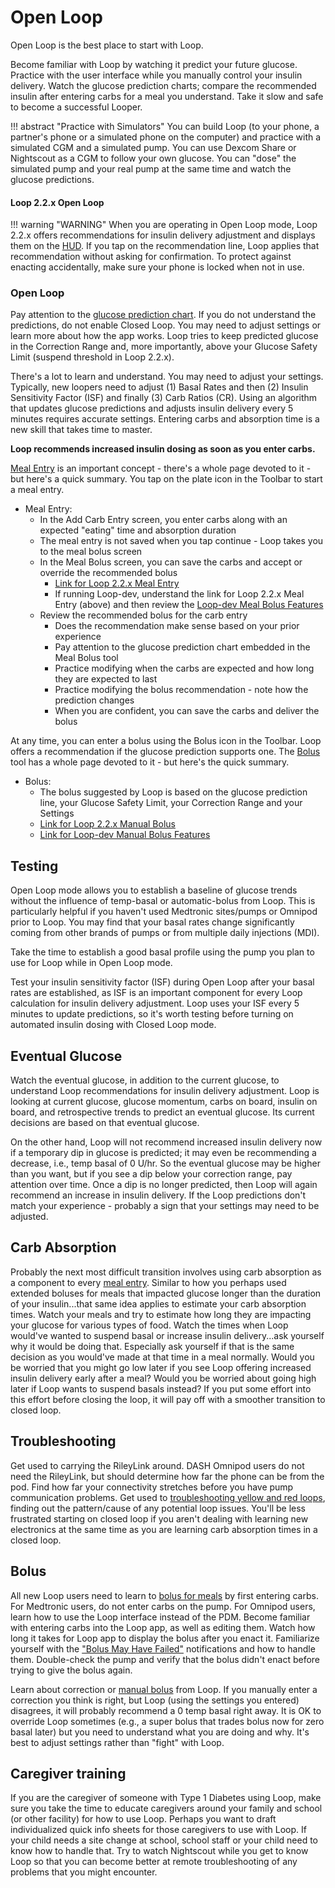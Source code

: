 # Open Loop

Open Loop is the best place to start with Loop.

Become familiar with Loop by watching it predict your future glucose. Practice with the user interface while you manually control your insulin delivery. Watch the glucose prediction charts; compare the recommended insulin after entering carbs for a meal you understand. Take it slow and safe to become a successful Looper.

!!! abstract "Practice with Simulators"
    You can build Loop (to your phone, a partner's phone or a simulated phone on the computer) and practice with a simulated CGM and a simulated pump. You can use Dexcom Share or Nightscout as a CGM to follow your own glucose. You can "dose" the simulated pump and your real pump at the same time and watch the glucose predictions.


#### Loop 2.2.x Open Loop

!!! warning "WARNING"
    When you are operating in Open Loop mode, Loop 2.2.x offers recommendations for insulin delivery adjustment and displays them on the [HUD](../loop-settings/displays.md#heads-up-display). If you tap on the recommendation line, Loop applies that recommendation without asking for confirmation. To protect against enacting accidentally, make sure your phone is locked when not in use.

### Open Loop

Pay attention to the [glucose prediction chart](../loop-settings/displays.md#glucose-chart). If you do not understand the predictions, do not enable Closed Loop. You may need to adjust settings or  learn more about how the app works. Loop tries to keep predicted glucose in the Correction Range and, more importantly, above your Glucose Safety Limit (suspend threshold in Loop 2.2.x).

There's a lot to learn and understand. You may need to adjust your settings.  Typically, new loopers need to adjust (1) Basal Rates and then (2) Insulin Sensitivity Factor (ISF) and finally (3) Carb Ratios (CR). Using an algorithm that updates glucose predictions and adjusts insulin delivery every 5 minutes requires accurate settings. Entering carbs and absorption time is a new skill that takes time to master.

**Loop recommends increased insulin dosing as soon as you enter carbs.**

[Meal Entry](../features/carbs.md) is an important concept - there's a whole page devoted to it - but here's a quick summary. You tap on the plate icon in the Toolbar to start a meal entry.

* Meal Entry:
    * In the Add Carb Entry screen, you enter carbs along with an expected "eating" time and absorption duration
    * The meal entry is not saved when you tap continue - Loop takes you to the meal bolus screen 
    * In the Meal Bolus screen, you can save the carbs and accept or override the recommended bolus
        * [Link for Loop 2.2.x Meal Entry](../features/carbs.md)
        * If running Loop-dev, understand the link for Loop 2.2.x Meal Entry (above) and then review the [Loop-dev Meal Bolus Features](../../loop-3/features.md#meal-bolus)
    * Review the recommended bolus for the carb entry
        * Does the recommendation make sense based on your prior experience
        * Pay attention to the glucose prediction chart embedded in the Meal Bolus tool
        * Practice modifying when the carbs are expected and how long they are expected to last
        * Practice modifying the bolus recommendation - note how the prediction changes
        * When you are confident, you can save the carbs and deliver the bolus

At any time, you can enter a bolus using the Bolus icon in the Toolbar. Loop offers a recommendation if the glucose prediction supports one. The [Bolus](../features/bolus.md) tool  has a whole page devoted to it - but here's the quick summary.

* Bolus:
    * The bolus suggested by Loop is based on the glucose prediction line, your Glucose Safety Limit, your Correction Range and your Settings
    * [Link for Loop 2.2.x Manual Bolus](../features/bolus.md)
    * [Link for Loop-dev Manual Bolus Features](../../loop-3/features.md#manual-bolus)

## Testing

Open Loop mode allows you to establish a baseline of glucose trends without the influence of temp-basal or automatic-bolus from Loop. This is particularly helpful if you haven't used Medtronic sites/pumps or Omnipod prior to Loop. You may find that your basal rates change significantly coming from other brands of pumps or from multiple daily injections (MDI).  

Take the time to establish a good basal profile using the pump you plan to use for Loop while in Open Loop mode.

Test your insulin sensitivity factor (ISF) during Open Loop after your basal rates are established, as ISF is an important component for every Loop calculation for insulin delivery adjustment.  Loop uses your ISF every 5 minutes to update predictions, so it's worth testing before turning on automated insulin dosing with Closed Loop mode.

## Eventual Glucose

Watch the eventual glucose, in addition to the current glucose, to understand Loop recommendations for insulin delivery adjustment.  Loop is looking at current glucose, glucose momentum, carbs on board, insulin on board, and retrospective trends to predict an eventual glucose.  Its current decisions are based on that eventual glucose.

On the other hand, Loop will not recommend increased insulin delivery now if a temporary dip in glucose is predicted; it may even be recommending a decrease, i.e., temp basal of 0 U/hr.  So the eventual glucose may be higher than you want, but if you see a dip below your correction range, pay attention over time.  Once a dip is no longer predicted, then Loop will again recommend an increase in insulin delivery. If the Loop predictions don't match your experience - probably a sign that your settings may need to be adjusted.

## Carb Absorption

Probably the next most difficult transition involves using carb absorption as a component to every [meal entry](../features/carbs.md).  Similar to how you perhaps used extended boluses for meals that impacted glucose longer than the duration of your insulin...that same idea applies to estimate your carb absorption times. Watch your meals and try to estimate how long they are impacting your glucose for various types of food.  Watch the times when Loop would've wanted to suspend basal or increase insulin delivery...ask yourself why it would be doing that.  Especially ask yourself if that is the same decision as you would've made at that time in a meal normally.  Would you be worried that you might go low later if you see Loop offering increased insulin delivery early after a meal?  Would you be worried about going high later if Loop wants to suspend basals instead?  If you put some effort into this effort before closing the loop, it will pay off with a smoother transition to closed loop.

## Troubleshooting

Get used to carrying the RileyLink around. DASH Omnipod users do not need the RileyLink, but should determine how far the phone can be from the pod. Find how far your connectivity stretches before you have pump communication problems.  Get used to [troubleshooting yellow and red loops](../../troubleshooting/yellow-red-loop.md), finding out the pattern/cause of any potential loop issues.  You'll be less frustrated starting on closed loop if you aren't dealing with learning new electronics at the same time as you are learning carb absorption times in a closed loop.

## Bolus

All new Loop users need to learn to [bolus for meals](../features/carbs.md) by first entering carbs.  For Medtronic users, do not enter carbs on the pump. For Omnipod users, learn how to use the Loop interface instead of the PDM.  Become familiar with entering carbs into the Loop app, as well as editing them.  Watch how long it takes for Loop app to display the bolus after you enact it.  Familiarize yourself with the ["Bolus May Have Failed"](../features/bolus.md#bolus-failure-notifications) notifications and how to handle them.  Double-check the pump and verify that the bolus didn't enact before trying to give the bolus again.

Learn about correction or [manual bolus](../features/bolus.md) from Loop. If you manually enter a correction you think is right, but Loop (using the settings you entered) disagrees, it will probably recommend a 0 temp basal right away. It is OK to override Loop sometimes (e.g., a super bolus that trades bolus now for zero basal later) but you need to understand what you are doing and why.  It's best to adjust settings rather than "fight" with Loop.

## Caregiver training

If you are the caregiver of someone with Type 1 Diabetes using Loop, make sure you take the time to educate caregivers around your family and school (or other facility) for how to use Loop.  Perhaps you want to draft individualized quick info sheets for those caregivers to use with Loop.  If your child needs a site change at school, school staff or your child need to know how to handle that.  Try to watch Nightscout while you get to know Loop so that you can become better at remote troubleshooting of any problems that you might encounter.
